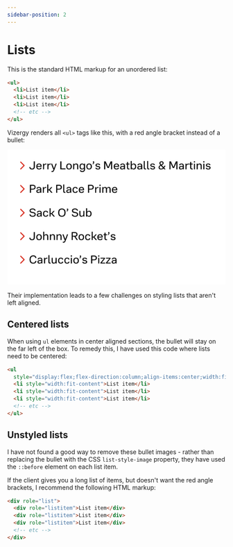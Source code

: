 ```yaml
---
sidebar-position: 2
---
```


# Lists

This is the standard HTML markup for an unordered list:

```html
<ul>
  <li>List item</li>
  <li>List item</li>
  <li>List item</li>
  <!-- etc -->
</ul>
```

Vizergy renders all `<ul>` tags like this, with a red angle bracket instead of a bullet:

![Vizergy unordered list](./img/vizergy-ul.png)

Their implementation leads to a few challenges on styling lists that aren't left aligned.

## Centered lists

When using `ul` elements in center aligned sections, the bullet will stay on the far left of the box. To remedy this, I have used this code where lists need to be centered:

```html
<ul
  style="display:flex;flex-direction:column;align-items:center;width:fit-content;margin-inline:auto">
  <li style="width:fit-content">List item</li>
  <li style="width:fit-content">List item</li>
  <li style="width:fit-content">List item</li>
  <!-- etc -->
</ul>
```

## Unstyled lists

I have not found a good way to remove these bullet images - rather than replacing the bullet with the CSS `list-style-image` property, they have used the `::before` element on each list item.

If the client gives you a long list of items, but doesn't want the red angle brackets, I recommend the following HTML markup:

```html
<div role="list">
  <div role="listitem">List item</div>
  <div role="listitem">List item</div>
  <div role="listitem">List item</div>
  <!-- etc -->
</div>
```


